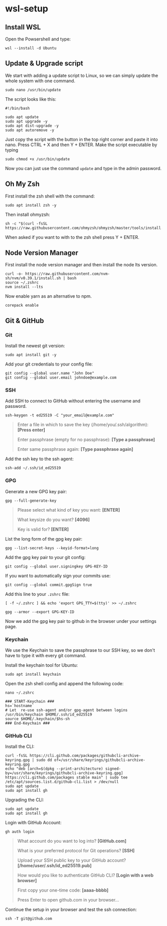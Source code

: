 # wsl-setup

## Install WSL

Open the Powsershell and type:

```shell
wsl --install -d Ubuntu
```

## Update & Upgrade script

We start with adding a update script to Linux, so we can simply update the whole system with one command.

```shell
sudo nano /usr/bin/update
```

The script looks like this:

```shell
#!/bin/bash

sudo apt update
sudo apt upgrade -y
sudo apt dist-upgrade -y
sudo apt autoremove -y
```

Just copy the script with the button in the top right corner and paste it into nano. Press CTRL + X and then Y + ENTER.
Make the script executable by typing

```shell
sudo chmod +x /usr/bin/update
```

Now you can just use the command `update` and type in the admin password.

## Oh My Zsh

First install the zsh shell with the command:

```shell
sudo apt install zsh -y
```

Then install ohmyzsh:

```shell
sh -c "$(curl -fsSL https://raw.githubusercontent.com/ohmyzsh/ohmyzsh/master/tools/install.sh)"
```

When asked if you want to with to the zsh shell press Y + ENTER.

## Node Version Manager

First install the node version manager and then install the node lts version.

```shell
curl -o- https://raw.githubusercontent.com/nvm-sh/nvm/v0.39.1/install.sh | bash
source ~/.zshrc
nvm install --lts
```

Now enable yarn as an alternative to npm.

```shell
corepack enable
```

## Git & GitHub

### Git

Install the newest git version:

```shell
sudo apt install git -y
```

Add your git credentials to your config file:

```shell
git config --global user.name "John Doe"
git config --global user.email johndoe@example.com
```

### SSH

Add SSH to connect to GitHub without entering the username and password.

```shell
ssh-keygen -t ed25519 -C "your_email@example.com"
```

> Enter a file in which to save the key (/home/you/.ssh/algorithm): **[Press enter]**
>
> Enter passphrase (empty for no passphrase): **[Type a passphrase]**
>
> Enter same passphrase again: **[Type passphrase again]**

Add the ssh key to the ssh agent:

```shell
ssh-add ~/.ssh/id_ed25519
```

### GPG

Generate a new GPG key pair:

```shell
gpg --full-generate-key
```

> Please select what kind of key you want: **[ENTER]**
>
> What keysize do you want? **[4096]**
>
> Key is valid for? **[ENTER]**

List the long form of the gpg key pair:

```shell
gpg --list-secret-keys --keyid-format=long
```

Add the gpg key pair to your git config:

```shell
git config --global user.signingkey GPG-KEY-ID
```

If you want to automatically sign your commits use:

```shell
git config --global commit.gpgSign true
```

Add this line to your `.zshrc` file:

```shell
[ -f ~/.zshrc ] && echo 'export GPG_TTY=$(tty)' >> ~/.zshrc
```

```shell
gpg --armor --export GPG-KEY-ID
```

Now we add the gpg key pair to github in the browser under your settings page.

### Keychain

We use the Keychain to save the passphrase to our SSH key, so we don't have to type it with every git command.

Install the keychain tool for Ubuntu:

```shell
sudo apt install keychain
```

Open the zsh shell config and append the following code:

```shell
nano ~/.zshrc
```

```shell
### START-Keychain ###
hs=`hostname`
# Let  re-use ssh-agent and/or gpg-agent between logins
/usr/bin/keychain $HOME/.ssh/id_ed25519
source $HOME/.keychain/$hs-sh
### End-Keychain ###
```

### GitHub CLI

Install the CLI:

```shell
curl -fsSL https://cli.github.com/packages/githubcli-archive-keyring.gpg | sudo dd of=/usr/share/keyrings/githubcli-archive-keyring.gpg
echo "deb [arch=$(dpkg --print-architecture) signed-by=/usr/share/keyrings/githubcli-archive-keyring.gpg] https://cli.github.com/packages stable main" | sudo tee /etc/apt/sources.list.d/github-cli.list > /dev/null
sudo apt update
sudo apt install gh
```

Upgrading the CLI:

```shell
sudo apt update
sudo apt install gh
```

Login with GitHub Account:

```shell
gh auth login
```

> What account do you want to log into? **[GitHub.com]**
>
> What is your preferred protocol for Git operations? **[SSH]**
>
> Upload your SSH public key to your GitHub account? **[/home/user/.ssh/id_ed25519.pub]**
>
> How would you like to authenticate GitHub CLI? **[Login with a web browser]**
>
> First copy your one-time code: **[aaaa-bbbb]**
>
> Press Enter to open github.com in your browser...

Continue the setup in your browser and test the ssh connection:

```shell
ssh -T git@github.com
```
